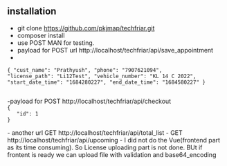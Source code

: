 ## installation

- git clone https://github.com/pkjmap/techfriar.git
- composer install
- use POST MAN for testing. 
- payload for POST url
 http://localhost/techfriar/api/save_appointment
- 
<code>{
   "cust_name": "Prathyush",
   "phone": "7907621094",
   "license_path": "Li12Test",
   "vehicle_number": "KL 14 C 2022",
   "start_date_time": "1684280227",
   "end_date_time": "1684580227"
}

</code>
-payload for POST http://localhost/techfriar/api/checkout
<code>
{
   "id": 1
}

</code>
- another url GET http://localhost/techfriar/api/total_list
- GET http://localhost/techfriar/api/upcoming
- I did not do the Vue(frontend part as its time consuming). So License uploading part is not done. BUt if frontent is ready we can upload file with validation and base64_encoding 
